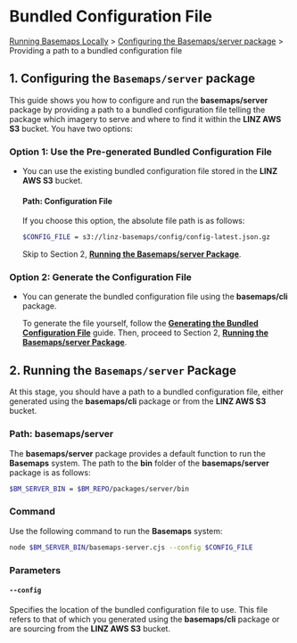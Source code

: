 # Bundled Configuration File

[Running Basemaps Locally][running-basemaps-locally] \> [Configuring the Basemaps/server package][configuring-the-basemapsserver-package] \> Providing a path to a bundled configuration file

## 1. Configuring the `Basemaps/server` package

This guide shows you how to configure and run the **basemaps/server** package by providing a path to a bundled configuration file telling the package which imagery to serve and where to find it within the **LINZ AWS S3** bucket. You have two options:

### Option 1: Use the Pre-generated Bundled Configuration File

- You can use the existing bundled configuration file stored in the **LINZ AWS S3** bucket.

    #### Path: Configuration File

    If you choose this option, the absolute file path is as follows:

    ```bash
    $CONFIG_FILE = s3://linz-basemaps/config/config-latest.json.gz
    ```

    Skip to Section 2, [**Running the Basemaps/server Package**](#2-running-the-basemapsserver-package).

### Option 2: Generate the Configuration File

- You can generate the bundled configuration file using the **basemaps/cli** package.

    To generate the file yourself, follow the [**Generating the Bundled Configuration File**][generate-config-file] guide. Then, proceed to Section 2, [**Running the Basemaps/server Package**](#2-running-the-basemapsserver-package).

## 2. Running the `Basemaps/server` Package

At this stage, you should have a path to a bundled configuration file, either generated using the **basemaps/cli** package or from the **LINZ AWS S3** bucket.

### Path: basemaps/server

The **basemaps/server** package provides a default function to run the **Basemaps** system. The path to the **bin** folder of the **basemaps/server** package is as follows:

```bash
$BM_SERVER_BIN = $BM_REPO/packages/server/bin
```

### Command

Use the following command to run the **Basemaps** system:

```bash
node $BM_SERVER_BIN/basemaps-server.cjs --config $CONFIG_FILE
```

### Parameters

#### `--config`

Specifies the location of the bundled configuration file to use. This file refers to that of which you generated using the **basemaps/cli** package or are sourcing from the **LINZ AWS S3** bucket.

<!-- internal links -->

[running-basemaps-locally]: ../running-basemaps-locally.md
[configuring-the-basemapsserver-package]: ../running-basemaps-locally.md#2-configuring-the-basemapsserver-package
[generate-config-file]: ../CLI%20Methods/generating-the-bundled-config-file.md